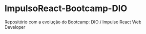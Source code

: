 # ImpulsoReact-Bootcamp-DIO
Repositório com a evolução do Bootcamp: DIO / Impulso React Web Developer
